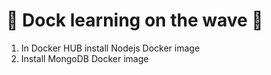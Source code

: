 # 🐳 Dock learning on the wave 🌊

1. In Docker HUB
   install Nodejs Docker image
2. Install MongoDB Docker image
